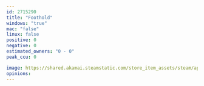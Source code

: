 ```yaml
---
id: 2715290
title: "Foothold"
windows: "true"
mac: "false"
linux: false
positive: 0
negative: 0
estimated_owners: "0 - 0"
peak_ccu: 0

image: https://shared.akamai.steamstatic.com/store_item_assets/steam/apps/2715290/header.jpg?t=1706599635
opinions:
---
```

